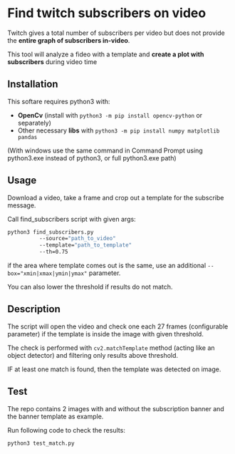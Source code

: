 # Find twitch subscribers on video
Twitch gives a total number of subscribers per video but does not provide the **entire graph of subscribers in-video**.

This tool will analyze a fideo with a template and **create a plot with subscribers** during video time
## Installation

This softare requires python3 with:
- **OpenCv** (install with `python3 -m pip install opencv-python` or separately)
- Other necessary **libs** with `python3 -m pip install numpy matplotlib pandas`

(With windows use the same command in Command Prompt using python3.exe instead of python3, or full python3.exe path)

## Usage

Download a video, take a frame and crop out a template for the subscribe message.

Call find_subscribers script with given args:

```bash
python3 find_subscribers.py 
          --source="path_to_video"
          --template="path_to_template"
          --th=0.75
```

if the area where template comes out is the same, use an additional `--box="xmin|xmax|ymin|ymax"` parameter.

You can also lower the threshold if results do not match.

## Description

The script will open the video and check one each 27 frames (configurable parameter) if the template is inside the image with given threshold.

The check is performed with `cv2.matchTemplate` method (acting like an object detector) and filtering only results above threshold.

IF at least one match is found, then the template was detected on image.

## Test

The repo contains 2 images with and without the subscription banner and the banner template as example.

Run following code to check the results:

```bash
python3 test_match.py
```